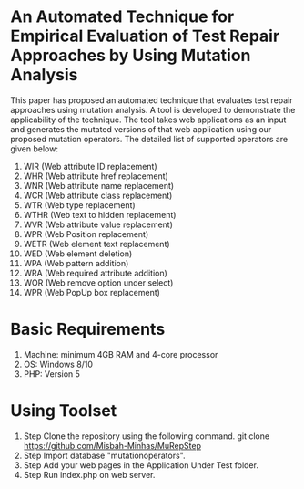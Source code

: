 # An Automated Technique for Empirical Evaluation of Test Repair Approaches by Using Mutation Analysis
This paper has proposed an automated technique that evaluates test repair approaches using mutation analysis.  A tool is developed to demonstrate the applicability of the technique. The tool takes web applications as an input and generates the mutated versions of that web application using our proposed mutation operators. 
The detailed list of supported operators are given below:
1. WIR (Web attribute ID replacement)
2. WHR (Web attribute href replacement)
3. WNR (Web attribute name replacement)
4. WCR (Web attribute class replacement)
5. WTR (Web type replacement)
6. WTHR (Web text to hidden replacement)
7. WVR (Web attribute value replacement)
8. WPR (Web Position replacement)
9. WETR (Web element text replacement)
10. WED (Web element deletion)
11. WPA (Web pattern addition)
12. WRA (Web required attribute addition)
13. WOR (Web remove option under select)
14. WPR (Web PopUp box replacement)
# Basic Requirements
1. Machine: minimum 4GB RAM and 4-core processor
2. OS: Windows 8/10
3. PHP: Version 5
# Using Toolset
1. Step
  Clone the repository using the following command. git clone https://github.com/Misbah-Minhas/MuRepStep
2. Step
  Import database "mutationoperators". 
3. Step
  Add your web pages in the Application Under Test folder. 
4. Step
  Run index.php on web server.


